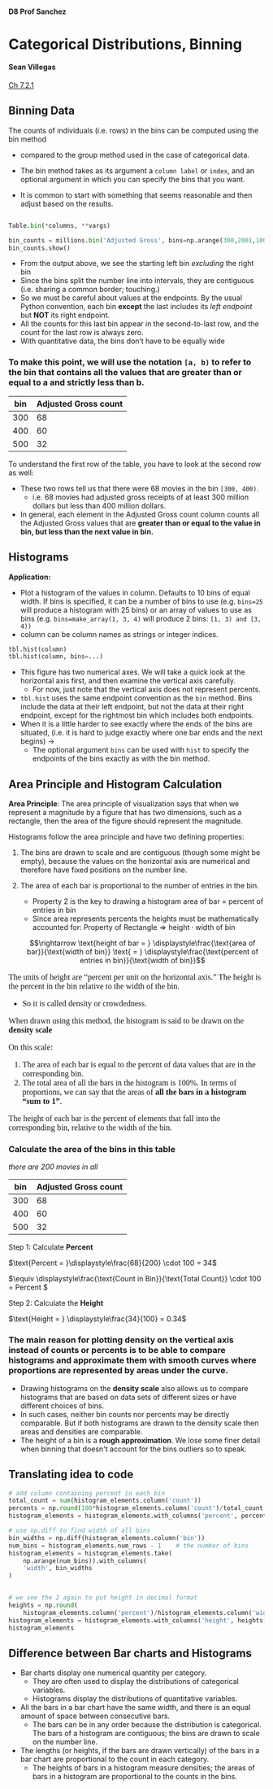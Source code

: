 #### D8 Prof Sanchez 
# Categorical Distributions, Binning 
#### Sean Villegas

[Ch 7.2.1](https://inferentialthinking.com/chapters/07/2/Visualizing_Numerical_Distributions.html)

<style>

    .tnr {
        font-family:"Times New Roman";
        font-size: 16px;
    }

</style>

## Binning Data
The counts of individuals (i.e. rows) in the bins can be computed using the bin method
- compared to the group method used in the case of categorical data.
- The bin method takes as its argument a `column label` or `index`, and an optional argument in which you can specify the bins that you want.

- It is common to start with something that seems reasonable and then adjust based on the results.


```python

Table.bin(*columns, **vargs)

bin_counts = millions.bin('Adjusted Gross', bins=np.arange(300,2001,100))
bin_counts.show()
```


- From the output above, we see the starting left bin _excluding_ the right bin
- Since the bins split the number line into intervals, they are contiguous (i.e. sharing a common border; touching.)
- So we must be careful about values at the endpoints. By the usual Python convention, each bin **except** the last includes its _left endpoint_ but **NOT** its right endpoint.
- All the counts for this last bin appear in the second-to-last row, and the count for the last row is always zero.
- With quantitative data, the bins don’t have to be equally wide

### To make this point, we will use the notation `[a, b)` to refer to the bin that contains all the values that are greater than or equal to a and strictly less than b.

| bin | Adjusted Gross count |
| --- | --- |
| 300 | 68 | 
| 400 | 60 | 
| 500 | 32 | 



To understand the first row of the table, you have to look at the second row as well:
- These two rows tell us that there were 68 movies in the bin `[300, 400)`. 
    - i.e. 68 movies had adjusted gross receipts of at least 300 million dollars but less than 400 million dollars.
- In general, each element in the Adjusted Gross count column counts all the Adjusted Gross values that are **greater than or equal to the value in bin, but less than the next value in bin.**

## Histograms

**Application:**
- Plot a histogram of the values in column. Defaults to 10 bins of equal width. If bins is specified, it can be a number of bins to use (e.g. `bins=25` will produce a histogram with 25 bins) or an array of values to use as bins (e.g. `bins=make_array(1, 3, 4)` will produce 2 bins: `[1, 3) and [3, 4))`
-  column can be column names as strings or integer indices.


```python
tbl.hist(column)
tbl.hist(column, bins=...)
```

- This figure has two numerical axes. We will take a quick look at the horizontal axis first, and then examine the vertical axis carefully. 
    - For now, just note that the vertical axis does not represent percents.
- `tbl.hist` uses the same endpoint convention as the `bin` method. Bins include the data at their left endpoint, but not the data at their right endpoint, except for the rightmost bin which includes both endpoints.
- When it is a little harder to see exactly where the ends of the bins are situated, (i.e. it is hard to judge exactly where one bar ends and the next begins) $\rightarrow$ 
    - The optional argument `bins` can be used with `hist` to specify the endpoints of the bins exactly as with the bin method.

## Area Principle and Histogram Calculation 

**Area Principle**: The area principle of visualization says that when we represent a magnitude by a figure that has two dimensions, such as a rectangle, then the area of the figure should represent the magnitude.

Histograms follow the area principle and have two defining properties:
1. The bins are drawn to scale and are contiguous (though some might be empty), because the values on the horizontal axis are numerical and therefore have fixed positions on the number line.
2. The area of each bar is proportional to the number of entries in the bin.
    - Property 2 is the key to drawing a histogram
    $\text{area of bar = percent of entries in bin}$
    - Since area represents percents the heights must be mathematically accounted for: $\text{Property of Rectangle} \Rightarrow \text{height} \cdot \text{width of bin}$

    $$\rightarrow \text{height of bar = } \displaystyle\frac{\text{area of bar}}{\text{width of bin}} \text{ = } \displaystyle\frac{\text{percent of entries in bin}}{\text{width of bin}}$$ 

<div class='tnr'>

The units of height are “percent per unit on the horizontal axis.” The height is the percent in the bin relative to the width of the bin.

- So it is called density or crowdedness.

When drawn using this method, the histogram is said to be drawn on the **density scale** 

On this scale:
1. The area of each bar is equal to the percent of data values that are in the corresponding bin.
2. The total area of all the bars in the histogram is 100%. In terms of proportions, we can say that the areas of **all the bars in a histogram “sum to 1”**.

The height of each bar is the percent of elements that fall into the corresponding bin, relative to the width of the bin.
</div>

### Calculate the area of the bins in this table

_there are 200 movies in all_

| bin | Adjusted Gross count |
| --- | --- |
| 300 | 68 | 
| 400 | 60 | 
| 500 | 32 | 

Step 1: Calculate **Percent**

$\text{Percent = }\displaystyle\frac{68}{200} \cdot 100 = 34$

$\equiv \displaystyle\frac{\text{Count in Bin}}{\text{Total Count}} \cdot 100 = Percent $

Step 2: Calculate the **Height** 


$\text{Height = } \displaystyle\frac{34}{100} = 0.34$


### The main reason for plotting density on the vertical axis instead of counts or percents is to be able to compare histograms and approximate them with smooth curves where proportions are represented by areas under the curve.

- Drawing histograms on the **density scale** also allows us to compare histograms that are based on data sets of different sizes or have different choices of bins. 
- In such cases, neither bin counts nor percents may be directly comparable. But if both histograms are drawn to the density scale then areas and densities are comparable.
- The height of a bin is a **rough approximation**. We lose some finer detail when binning that doesn't account for the bins outliers so to speak. 


## Translating idea to code
```python
# add column containing percent in each bin
total_count = sum(histogram_elements.column('count'))
percents = np.round(100*histogram_elements.column('count')/total_count, 2) # the 2 allows us to have percentage then np.round makes that go away
histogram_elements = histogram_elements.with_columns('percent', percents)

# use np.diff to find width of all bins
bin_widths = np.diff(histogram_elements.column('bin'))
num_bins = histogram_elements.num_rows - 1    # the number of bins
histogram_elements = histogram_elements.take(
    np.arange(num_bins)).with_columns(
    'width', bin_widths
)


# we see the 2 again to put height in decimal format 
heights = np.round(
    histogram_elements.column('percent')/histogram_elements.column('width'),2)
histogram_elements = histogram_elements.with_columns('height', heights)
histogram_elements
```

## Difference between Bar charts and Histograms
- Bar charts display one numerical quantity per category.
    - They are often used to display the distributions of categorical variables. 
    - Histograms display the distributions of quantitative variables.
- All the bars in a bar chart have the same width, and there is an equal amount of space between consecutive bars. 
    - The bars can be in any order because the distribution is categorical. The bars of a histogram are contiguous; the bins are drawn to scale on the number line.
- The lengths (or heights, if the bars are drawn vertically) of the bars in a bar chart are proportional to the count in each category.
    - The heights of bars in a histogram measure densities; the areas of bars in a histogram are proportional to the counts in the bins.